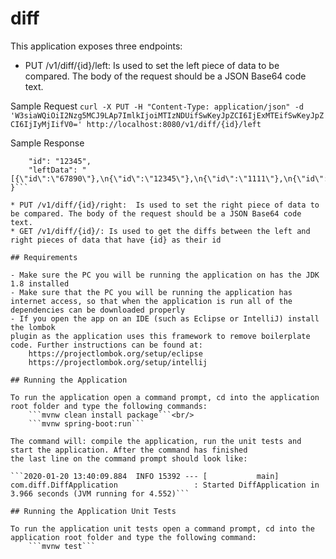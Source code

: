 # diff

This application exposes three endpoints:

* PUT /v1/diff/{id}/left: Is used to set the left piece of data to be compared. The body of the request should be a JSON Base64 code text.<br/>

Sample Request
```curl -X PUT -H "Content-Type: application/json" -d 'W3siaWQiOiI2Nzg5MCJ9LAp7ImlkIjoiMTIzNDUifSwKeyJpZCI6IjExMTEifSwKeyJpZCI6IjIyMjIifV0=' http://localhost:8080/v1/diff/{id}/left```

Sample Response
```{
    "id": "12345",
    "leftData": "[{\"id\":\"67890\"},\n{\"id\":\"12345\"},\n{\"id\":\"1111\"},\n{\"id\":\"2222\"}]"
}```

* PUT /v1/diff/{id}/right:  Is used to set the right piece of data to be compared. The body of the request should be a JSON Base64 code text.
* GET /v1/diff/{id}/: Is used to get the diffs between the left and right pieces of data that have {id} as their id

## Requirements

- Make sure the PC you will be running the application on has the JDK 1.8 installed
- Make sure that the PC you will be running the application has internet access, so that when the application is run all of the dependencies can be downloaded properly
- If you open the app on an IDE (such as Eclipse or IntelliJ) install the lombok
plugin as the application uses this framework to remove boilerplate code. Further instructions can be found at:
    https://projectlombok.org/setup/eclipse
    https://projectlombok.org/setup/intellij

## Running the Application

To run the application open a command prompt, cd into the application root folder and type the following commands:
    ```mvnw clean install package```<br/>
    ```mvnw spring-boot:run```

The command will: compile the application, run the unit tests and start the application. After the command has finished
the last line on the command prompt should look like:

```2020-01-20 13:40:09.884  INFO 15392 --- [           main] com.diff.DiffApplication                 : Started DiffApplication in 3.966 seconds (JVM running for 4.552)```

## Running the Application Unit Tests

To run the application unit tests open a command prompt, cd into the application root folder and type the following command:
    ```mvnw test```
